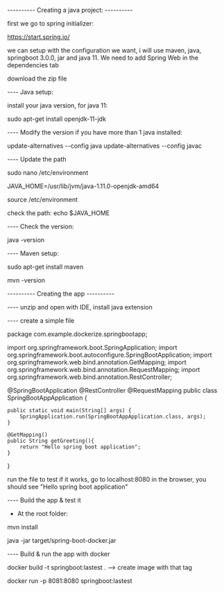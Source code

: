 ---------- Creating a java project: ----------

first we go to spring initializer:

https://start.spring.io/

we can setup with the configuration we want, i will use maven, java, springboot 3.0.0, jar and java 11.
We need to add Spring Web in the dependencies tab

download the zip file


---- Java setup:

install your java version, for java 11:

sudo apt-get install openjdk-11-jdk

---- Modify the version if you have more than 1 java installed:

update-alternatives --config java
update-alternatives --config javac

---- Update the path

sudo nano /etc/environment

JAVA_HOME=/usr/lib/jvm/java-1.11.0-openjdk-amd64

source /etc/environment

check the path: echo $JAVA_HOME

---- Check the version: 

java -version


---- Maven setup:

sudo apt-get install maven

mvn -version

---------- Creating the app ----------

---- unzip and open with IDE, install java extension

---- create a simple file 

package com.example.dockerize.springbootapp;

import org.springframework.boot.SpringApplication;
import org.springframework.boot.autoconfigure.SpringBootApplication;
import org.springframework.web.bind.annotation.GetMapping;
import org.springframework.web.bind.annotation.RequestMapping;
import org.springframework.web.bind.annotation.RestController;

@SpringBootApplication
@RestController
@RequestMapping
public class SpringBootAppApplication {

	public static void main(String[] args) {
		SpringApplication.run(SpringBootAppApplication.class, args);
	}

	@GetMapping()
	public String getGreeting(){
		return "Hello spring boot application";
	}
}

run the file to test if it works, go to localhost:8080 in the browser, you should see "Hello spring boot application"



---- Build the app & test it

- At the root folder:

mvn install

java -jar target/spring-boot-docker.jar


---- Build & run the app with docker
		
docker build -t springboot:lastest .		     --> create image with that tag

docker run -p 8081:8080 springboot:lastest
